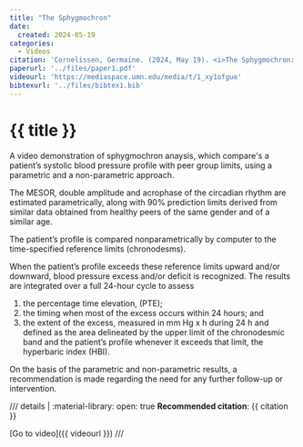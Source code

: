 ```yaml
---
title: "The Sphygmochron"
date:
  created: 2024-05-19
categories:
  - Videos
citation: 'Cornelissen, Germaine. (2024, May 19). <i>The Sphygmochron: Chronobiologic Assessment of a Person&apos;s Ambulatory Blood Pressure Monitoring (ABPM) Record</i> [Video]. Halberg Chronobiology Center, University of Minnesota. https://mediaspace.umn.edu/media/t/1_xy1ofgue'
paperurl: '../files/paper1.pdf'
videourl: 'https://mediaspace.umn.edu/media/t/1_xy1ofgue'
bibtexurl: '../files/bibtex1.bib'
---
```

# {{ title }}

A video demonstration of sphygmochron anaysis, which compare's a patient’s systolic blood pressure profile with peer group limits, using a parametric and a non-parametric approach.
<!-- more -->
The MESOR, double amplitude and acrophase of the circadian rhythm are estimated parametrically, along with 90% prediction limits derived from similar data obtained from healthy peers of the same gender and of a similar age.

The patient’s profile is compared nonparametrically by computer to the time-specified reference limits (chronodesms).

When the patient’s profile exceeds these reference limits upward and/or downward, blood pressure excess and/or deficit is recognized. The results are integrated over a full 24-hour cycle to assess 

1. the percentage time elevation, (PTE);
1. the timing when most of the excess occurs within 24 hours; and 
1. the extent of the excess, measured in mm Hg x h during 24 h and defined as the area delineated by the upper limit of the chronodesmic band and the patient’s profile whenever it exceeds that limit, the hyperbaric index (HBI). 

On the basis of the parametric and non-parametric results, a recommendation is made regarding the need for any further follow-up or intervention.

/// details | :material-library: 
    open: true
**Recommended citation**: {{ citation }}

[Go to video]({{ videourl }})
///